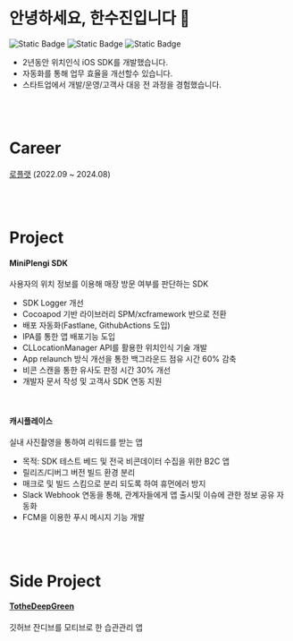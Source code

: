 # 안녕하세요, 한수진입니다 👋 
![Static Badge](https://camo.githubusercontent.com/37d321d349c5fa9a39519dadfa819490cc809b7d357a78c5ac70ffa59c6ea34d/68747470733a2f2f696d672e736869656c64732e696f2f62616467652f694f532d4646464646463f267374796c653d666f722d7468652d6261646765266c6f676f3d4170706c65266c6f676f436f6c6f723d626c61636b) ![Static Badge](https://camo.githubusercontent.com/e8aabed5453200a4b7b11be8b0d23f957eab2e65c55afbe93033b6203d578c92/68747470733a2f2f696d672e736869656c64732e696f2f62616467652f73776966742d4630353133382e7376673f267374796c653d666f722d7468652d6261646765266c6f676f3d5377696674266c6f676f436f6c6f723d7768697465) ![Static Badge](https://camo.githubusercontent.com/99b35796224aa2b5723b6b805c0370589e7d9b968cfbf8560666a5f04840745b/68747470733a2f2f696d672e736869656c64732e696f2f62616467652f6769746875622d3030303030302e7376673f267374796c653d666f722d7468652d6261646765266c6f676f3d476974687562266c6f676f436f6c6f723d7768697465)
   
- 2년동안 위치인식 iOS SDK를 개발했습니다.
- 자동화를 통해 업무 효율을 개선할수 있습니다.
- 스타트업에서 개발/운영/고객사 대응 전 과정을 경험했습니다.

<br>
<br>

# Career

[로플랫](https://www.loplat.com/ko/loplat-dmp?gad_source=1&gad_campaignid=20014914884&gbraid=0AAAAACbhSwfAqQlpmpGVuleFjra6Hl8L0&gclid=CjwKCAjwp_LDBhBCEiwAK7FnklFMBpPhoXG2xBM2Yivs4E44uMB1ijzo2c4ekKORHDazJwW2Pr1SxxoCtg8QAvD_BwE) (2022.09 ~ 2024.08)

<br>
<br>

# Project
#### MiniPlengi SDK
사용자의 위치 정보를 이용해 매장 방문 여부를 판단하는 SDK
- SDK Logger 개선
- Cocoapod 기반 라이브러리 SPM/xcframework 반으로 전환
- 배포 자동화(Fastlane, GithubActions  도입)
- IPA를 통한 앱 배포기능 도입
- CLLocationManager API를 활용한 위치인식 기술 개발
- App relaunch 방식 개선을 통한 백그라운드 점유 시간 60% 감축
- 비콘 스캔을 통한 유사도 판정 시간 30% 개선
- 개발자 문서 작성 및 고객사 SDK 연동 지원
 
<br>

#### 캐시플레이스
실내 사진촬영을 통하여 리워드를 받는 앱
- 목적: SDK 테스트 베드 및 전국 비콘데이터 수집을 위한 B2C 앱
- 릴리즈/디버그 버전 빌드 환경 분리
- 매크로 및 빌드 스킴으로 분리 되도록 하여 휴먼에러 방지
- Slack Webhook 연동을 통해, 관계자들에게 앱 출시및 이슈에 관한 정보 공유 자동화
- FCM을 이용한 푸시 메시지 기능 개발

<br>
<br>


# Side Project
#### [TotheDeepGreen](https://github.com/suk05112/Habit-Management)
깃허브 잔디브를 모티브로 한 습관관리 앱

<!---
[![Anurag's github stats](https://github-readme-stats.vercel.app/api?username=suk05112&show_icons=true&theme={theme})](https://github.com/suk05112/github-readme-stats)

[![Solved.ac Profile](http://mazassumnida.wtf/api/v2/generate_badge?boj=suk05112)](https://solved.ac/suk05112/)
--->

